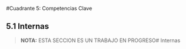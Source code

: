 #Cuadrante 5: Competencias Clave
## 5.1 Internas

> **NOTA:**
> ESTA SECCION ES UN TRABAJO EN PROGRESO# Internas

